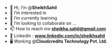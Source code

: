 - 👋 Hi, I’m @**SheikhSahil**
- 👀 I’m interested in 
- 🌱 I’m currently learning 
- 💞️ I’m looking to collaborate on ...
- 📫 How to reach me **sheikha.sahil@gmail.com**
- 📲 LinkedIn : **www.linkedin.com/in/sheikhsahil**
- 🖥️ Working @**Cloudcredits Technology Pvt. Ltd.**



<!---
SheikhSahil-SDE/SheikhSahil-SDE is a ✨ special ✨ repository because its `README.md` (this file) appears on your GitHub profile.
You can click the Preview link to take a look at your changes.
--->
